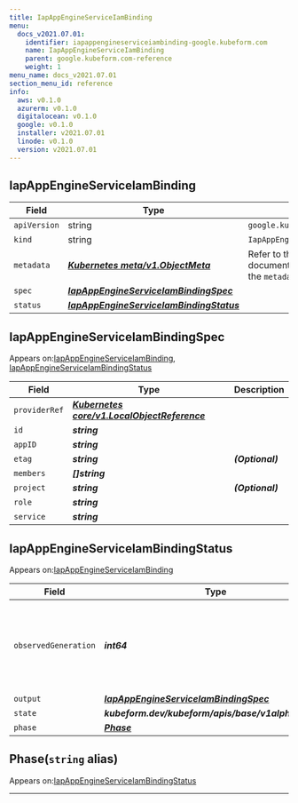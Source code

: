 ```yaml
---
title: IapAppEngineServiceIamBinding
menu:
  docs_v2021.07.01:
    identifier: iapappengineserviceiambinding-google.kubeform.com
    name: IapAppEngineServiceIamBinding
    parent: google.kubeform.com-reference
    weight: 1
menu_name: docs_v2021.07.01
section_menu_id: reference
info:
  aws: v0.1.0
  azurerm: v0.1.0
  digitalocean: v0.1.0
  google: v0.1.0
  installer: v2021.07.01
  linode: v0.1.0
  version: v2021.07.01
---
```


## IapAppEngineServiceIamBinding
| Field | Type | Description |
| ------ | ----- | ----------- |
| `apiVersion` | string | `google.kubeform.com/v1alpha1` |
|    `kind` | string | `IapAppEngineServiceIamBinding` |
| `metadata` | ***[Kubernetes meta/v1.ObjectMeta](https://v1-18.docs.kubernetes.io/docs/reference/generated/kubernetes-api/v1.18/#objectmeta-v1-meta)***|Refer to the Kubernetes API documentation for the fields of the `metadata` field.|
| `spec` | ***[IapAppEngineServiceIamBindingSpec](#iapappengineserviceiambindingspec)***||
| `status` | ***[IapAppEngineServiceIamBindingStatus](#iapappengineserviceiambindingstatus)***||
## IapAppEngineServiceIamBindingSpec

Appears on:[IapAppEngineServiceIamBinding](#iapappengineserviceiambinding), [IapAppEngineServiceIamBindingStatus](#iapappengineserviceiambindingstatus)

| Field | Type | Description |
| ------ | ----- | ----------- |
| `providerRef` | ***[Kubernetes core/v1.LocalObjectReference](https://v1-18.docs.kubernetes.io/docs/reference/generated/kubernetes-api/v1.18/#localobjectreference-v1-core)***||
| `id` | ***string***||
| `appID` | ***string***||
| `etag` | ***string***| ***(Optional)*** |
| `members` | ***[]string***||
| `project` | ***string***| ***(Optional)*** |
| `role` | ***string***||
| `service` | ***string***||
## IapAppEngineServiceIamBindingStatus

Appears on:[IapAppEngineServiceIamBinding](#iapappengineserviceiambinding)

| Field | Type | Description |
| ------ | ----- | ----------- |
| `observedGeneration` | ***int64***| ***(Optional)*** Resource generation, which is updated on mutation by the API Server.|
| `output` | ***[IapAppEngineServiceIamBindingSpec](#iapappengineserviceiambindingspec)***| ***(Optional)*** |
| `state` | ***kubeform.dev/kubeform/apis/base/v1alpha1.State***| ***(Optional)*** |
| `phase` | ***[Phase](#phase)***| ***(Optional)*** |
## Phase(`string` alias)

Appears on:[IapAppEngineServiceIamBindingStatus](#iapappengineserviceiambindingstatus)

---
